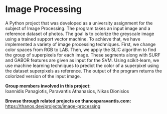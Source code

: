 # Image Processing
A Python project that was developed as a university assignment for the subject of Image Processing. The program takes an input image and a reference dataset of photos. The goal is to colorize the greyscale image using a trained support vector machine. To achieve that, we have implemented a variety of image processing techniques. First, we change color spaces from RGB to LAB. Then, we apply the SLIC algorithm to find the group of superpixels for each image. These segments along with SURF and GABOR features are given as input for the SVM. Using scikit-learn, we use machine learning techniques to predict the color of a superpixel using the dataset superpixels as reference. The output of the program returns the colorized version of the input image.

**Group members involved in this project:**  
Ioannidis Panagiotis, Paravantis Athanasios, Nikas Dionisios

**Browse through related projects on thanosparavantis.com:**  
https://thanos.dev/projects/image-processing
